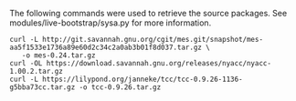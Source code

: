 The following commands were used to retrieve the source packages.
See modules/live-bootstrap/sysa.py for more information.

```
curl -L http://git.savannah.gnu.org/cgit/mes.git/snapshot/mes-aa5f1533e1736a89e60d2c34c2a0ab3b01f8d037.tar.gz \
   -o mes-0.24.tar.gz
curl -OL https://download.savannah.gnu.org/releases/nyacc/nyacc-1.00.2.tar.gz
curl -L https://lilypond.org/janneke/tcc/tcc-0.9.26-1136-g5bba73cc.tar.gz -o tcc-0.9.26.tar.gz
```

